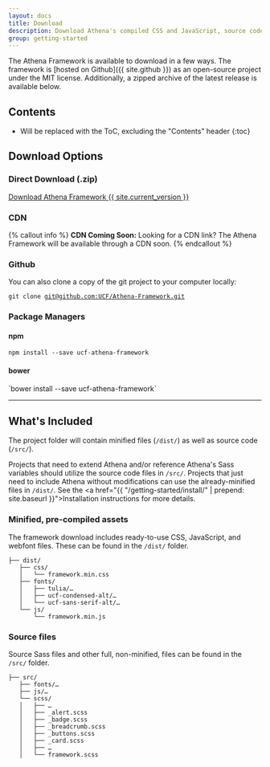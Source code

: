 ```yaml
---
layout: docs
title: Download
description: Download Athena's compiled CSS and JavaScript, source code, or include it with your favorite package manager.
group: getting-started
---
```


The Athena Framework is available to download in a few ways. The framework is [hosted on Github]({{ site.github }}) as an open-source project under the MIT license. Additionally, a zipped archive of the latest release is available below.

## Contents

* Will be replaced with the ToC, excluding the "Contents" header
{:toc}

## Download Options

<h3 class="mt-3" id="direct-download">Direct Download (.zip)</h3>
<a href="https://github.com/UCF/Athena-Framework/archive/{{ site.current_version }}.zip">Download Athena Framework <span class="badge badge-secondary">{{ site.current_version }}</span></a>

<h3 class="mt-3" id="cdn">CDN</h3>
{% callout info %}
<strong>CDN Coming Soon:</strong> Looking for a CDN link? The Athena Framework will be available through a CDN soon.
{% endcallout %}

<h3 class="mt-3" id="github">Github</h3>
You can also clone a copy of the git project to your computer locally:

<pre><code>git clone <a href="https://github.com/UCF/Athena-Framework/">git@github.com:UCF/Athena-Framework.git</a></code></pre>

<h3 class="mt-3" id="package-managers">Package Managers</h3>

<h4 class="mt-2" id="npm">npm</h4>

`npm install --save ucf-athena-framework`

<h4 class="mt-3" id="bower">bower</h4>
`bower install --save ucf-athena-framework`

___

## What's Included
The project folder will contain minified files (`/dist/`) as well as source code (`/src/`).

Projects that need to extend Athena and/or reference Athena's Sass variables should utilize the source code files in `/src/`. Projects that just need to include Athena without modifications can use the already-minified files in `/dist/`. See the <a href="{{ "/getting-started/install/" | prepend: site.baseurl }}">Installation instructions</a> for more details.

### Minified, pre-compiled assets
The framework download includes ready-to-use CSS, JavaScript, and webfont files. These can be found in the `/dist/` folder.

<pre><code>├── dist/
   ├── css/
   │   └── framework.min.css
   ├── fonts/
   │   ├── tulia/…
   │   ├── ucf-condensed-alt/…
   │   └── ucf-sans-serif-alt/…
   └── js/
       └── framework.min.js
</code></pre>

### Source files

Source Sass files and other full, non-minified, files can be found in the `/src/` folder.

<pre><code>├── src/
   ├── fonts/…
   ├── js/…
   └── scss/
   │   ├── …
   │   ├── _alert.scss
   │   ├── _badge.scss
   │   ├── _breadcrumb.scss
   │   ├── _buttons.scss
   │   ├── _card.scss
   │   ├── …
   │   └── framework.scss
</code></pre>

